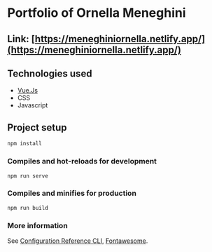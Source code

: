 # Portfolio of Ornella Meneghini

## Link: [https://meneghiniornella.netlify.app/](https://meneghiniornella.netlify.app/)

## Technologies used
- [Vue.Js](https://vuejs.org)
- CSS
- Javascript

## Project setup
```
npm install
```

### Compiles and hot-reloads for development
```
npm run serve
```

### Compiles and minifies for production
```
npm run build
```

### More information
See [Configuration Reference CLI](https://cli.vuejs.org/config/), [Fontawesome](https://fontawesome.com/).
